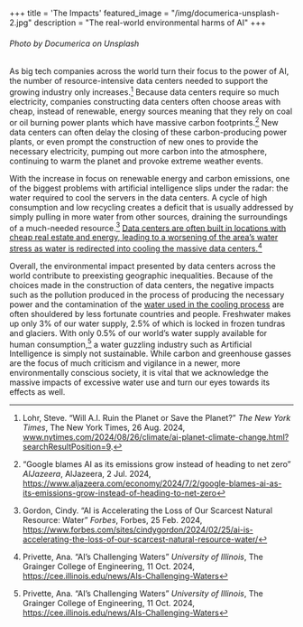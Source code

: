 +++
title = 'The Impacts'
featured_image = "/img/documerica-unsplash-2.jpg"
description = "The real-world environmental harms of AI"
+++

###### Photo by Documerica on Unsplash

As big tech companies across the world turn their focus to the power of AI, the number of resource-intensive data centers needed to support the growing industry only increases.[^1] Because data centers require so much electricity, companies constructing data centers often choose areas with cheap, instead of renewable, energy sources meaning that they rely on coal or oil burning power plants which have massive carbon footprints.[^2] New data centers can often delay the closing of these carbon-producing power plants, or even prompt the construction of new ones to provide the necessary electricity, pumping out more carbon into the atmosphere, continuing to warm the planet and provoke extreme weather events. 

With the increase in focus on renewable energy and carbon emissions, one of the biggest problems with artificial intelligence slips under the radar: the water required to cool the servers in the data centers. A cycle of high consumption and low recycling creates a deficit that is usually addressed by simply pulling in more water from other sources, draining the surroundings of a much-needed resource.[^3] [Data centers are often built in locations with cheap real estate and energy, leading to a worsening of the area’s water stress as water is redirected into cooling the massive data centers.](/causes)[^4] 

Overall, the environmental impact presented by data centers across the world contribute to preexisting geographic inequalities. Because of the choices made in the construction of data centers, the negative impacts such as the pollution produced in the process of producing the necessary power and the contamination of the [water used in the cooling process](/problem) are often shouldered by less fortunate countries and people. Freshwater makes up only 3% of our water supply, 2.5% of which is locked in frozen tundras and glaciers. With only 0.5% of our world’s water supply available for human consumption,[^4] a water guzzling industry such as Artificial Intelligence is simply not sustainable. While carbon and greenhouse gasses are the focus of much criticism and vigilance in a newer, more environmentally conscious society, it is vital that we acknowledge the massive impacts of excessive water use and turn our eyes towards its effects as well.

[^1]: Lohr, Steve. “Will A.I. Ruin the Planet or Save the Planet?” *The New York Times*, The New York Times, 26 Aug. 2024, www.nytimes.com/2024/08/26/climate/ai-planet-climate-change.html?searchResultPosition=9.
[^2]: “Google blames AI as its emissions grow instead of heading to net zero” *AlJazeera*, AlJazeera, 2 Jul. 2024, https://www.aljazeera.com/economy/2024/7/2/google-blames-ai-as-its-emissions-grow-instead-of-heading-to-net-zero
[^3]: Gordon, Cindy. “AI is Accelerating the Loss of Our Scarcest Natural Resource: Water” *Forbes*, Forbes, 25 Feb. 2024, https://www.forbes.com/sites/cindygordon/2024/02/25/ai-is-accelerating-the-loss-of-our-scarcest-natural-resource-water/
[^4]: Privette, Ana. “AI’s Challenging Waters” *University of Illinois*, The Grainger College of Engineering, 11 Oct. 2024, https://cee.illinois.edu/news/AIs-Challenging-Waters
